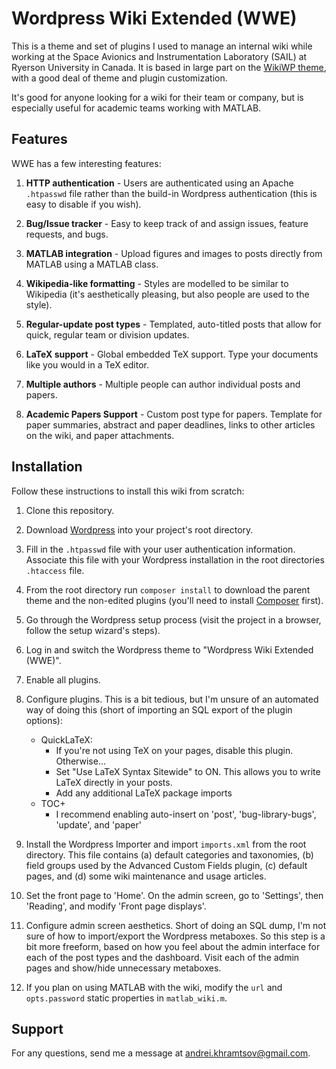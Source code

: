 # Wordpress Wiki Extended (WWE)

This is a theme and set of plugins I used to manage an internal wiki while working at the Space Avionics and Instrumentation Laboratory (SAIL) at Ryerson University in Canada. It is based in large part on the [WikiWP theme](http://wikiwp.com/), with a good deal of theme and plugin customization.

It's good for anyone looking for a wiki for their team or company, but is especially useful for academic teams working with MATLAB.

## Features

WWE has a few interesting features:

1. **HTTP authentication** - Users are authenticated using an Apache `.htpasswd` file rather than the build-in Wordpress authentication (this is easy to disable if you wish).

1. **Bug/Issue tracker** - Easy to keep track of and assign issues, feature requests, and bugs.

1. **MATLAB integration** - Upload figures and images to posts directly from MATLAB using a MATLAB class.

1. **Wikipedia-like formatting** - Styles are modelled to be similar to Wikipedia (it's aesthetically pleasing, but also people are used to the style).

1. **Regular-update post types** - Templated, auto-titled posts that allow for quick, regular team or division updates.

1. **LaTeX support** - Global embedded TeX support. Type your documents like you would in a TeX editor.

1. **Multiple authors** - Multiple people can author individual posts and papers.

1. **Academic Papers Support** - Custom post type for papers. Template for paper summaries, abstract and paper deadlines, links to other articles on the wiki, and paper attachments.

## Installation

Follow these instructions to install this wiki from scratch:

1. Clone this repository.

1. Download [Wordpress](https://wordpress.org/) into your project's root directory.

1. Fill in the `.htpasswd` file with your user authentication information. Associate this file with your Wordpress installation in the root directories `.htaccess` file.

1. From the root directory run `composer install` to download the parent theme and the non-edited plugins (you'll need to install [Composer](https://getcomposer.org) first).

1. Go through the Wordpress setup process (visit the project in a browser, follow the setup wizard's steps).

1. Log in and switch the Wordpress theme to "Wordpress Wiki Extended (WWE)".

1. Enable all plugins.

1. Configure plugins. This is a bit tedious, but I'm unsure of an automated way of doing this (short of importing an SQL export of the plugin options):
   - QuickLaTeX:
      - If you're not using TeX on your pages, disable this plugin. Otherwise...
      - Set "Use LaTeX Syntax Sitewide" to ON. This allows you to write LaTeX directly in your posts.
      - Add any additional LaTeX package imports
   - TOC+
      - I recommend enabling auto-insert on 'post', 'bug-library-bugs', 'update', and 'paper'

1. Install the Wordpress Importer and import `imports.xml` from the root directory. This file contains (a) default categories and taxonomies, (b) field groups used by the Advanced Custom Fields plugin, (c) default pages, and (d) some wiki maintenance and usage articles.

1. Set the front page to 'Home'. On the admin screen, go to 'Settings', then 'Reading', and modify 'Front page displays'.

1. Configure admin screen aesthetics. Short of doing an SQL dump, I'm not sure of how to import/export the Wordpress metaboxes. So this step is a bit more freeform, based on how you feel about the admin interface for each of the post types and the dashboard. Visit each of the admin pages and show/hide unnecessary metaboxes.

1. If you plan on using MATLAB with the wiki, modify the `url` and `opts.password` static properties in `matlab_wiki.m`.

## Support

For any questions, send me a message at andrei.khramtsov@gmail.com.